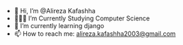 - 👋 Hi, I’m @Alireza Kafashha
- 👨🏽‍💻 I’m Currently Studying Computer Science
- 🌱 I’m currently learning django
- 📫 How to reach me: alireza.kafashha2003@gmail.com

<!---
Alireza-Kafashha/Alireza-Kafashha is a ✨ special ✨ repository because its `README.md` (this file) appears on your GitHub profile.
You can click the Preview link to take a look at your changes.
--->
